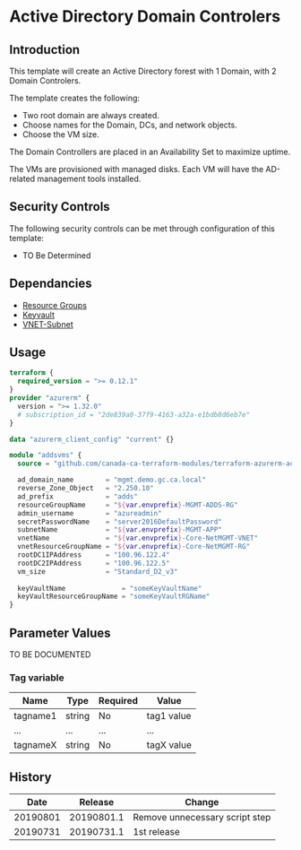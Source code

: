 # Active Directory Domain Controlers

## Introduction

This template will create an Active Directory forest with 1 Domain, with 2 Domain Controlers.

The template creates the following:

* Two root domain are always created.
* Choose names for the Domain, DCs, and network objects.  
* Choose the VM size.

The Domain Controllers are placed in an Availability Set to maximize uptime.

The VMs are provisioned with managed disks.  Each VM will have the AD-related management tools installed.

## Security Controls

The following security controls can be met through configuration of this template:

* TO Be Determined

## Dependancies

* [Resource Groups](https://github.com/canada-ca-azure-templates/resourcegroups/blob/master/readme.md)
* [Keyvault](https://github.com/canada-ca-azure-templates/keyvaults/blob/master/readme.md)
* [VNET-Subnet](https://github.com/canada-ca-azure-templates/vnet-subnet/blob/master/readme.md)

## Usage

```terraform
terraform {
  required_version = ">= 0.12.1"
}
provider "azurerm" {
  version = ">= 1.32.0"
  # subscription_id = "2de839a0-37f9-4163-a32a-e1bdb8d6eb7e"
}

data "azurerm_client_config" "current" {}

module "addsvms" {
  source = "github.com/canada-ca-terraform-modules/terraform-azurerm-active-directory?ref=20190731.1"

  ad_domain_name        = "mgmt.demo.gc.ca.local"
  reverse_Zone_Object   = "2.250.10"
  ad_prefix             = "adds"
  resourceGroupName     = "${var.envprefix}-MGMT-ADDS-RG"
  admin_username        = "azureadmin"
  secretPasswordName    = "server2016DefaultPassword"
  subnetName            = "${var.envprefix}-MGMT-APP"
  vnetName              = "${var.envprefix}-Core-NetMGMT-VNET"
  vnetResourceGroupName = "${var.envprefix}-Core-NetMGMT-RG"
  rootDC1IPAddress      = "100.96.122.4"
  rootDC2IPAddress      = "100.96.122.5"
  vm_size               = "Standard_D2_v3"
  
  keyVaultName              = "someKeyVaultName"
  keyVaultResourceGroupName = "someKeyVaultRGName"
}
```

## Parameter Values

TO BE DOCUMENTED

### Tag variable

| Name     | Type   | Required | Value      |
| -------- | ------ | -------- | ---------- |
| tagname1 | string | No       | tag1 value |
| ...      | ...    | ...      | ...        |
| tagnameX | string | No       | tagX value |

## History

| Date     | Release    | Change                         |
| -------- | ---------- | ------------------------------ |
| 20190801 | 20190801.1 | Remove unnecessary script step |
| 20190731 | 20190731.1 | 1st release                    |
